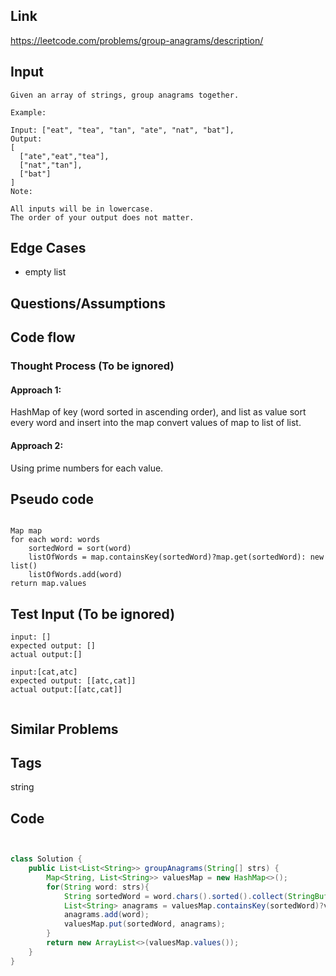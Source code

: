 ## Link
https://leetcode.com/problems/group-anagrams/description/
## Input
```
Given an array of strings, group anagrams together.

Example:

Input: ["eat", "tea", "tan", "ate", "nat", "bat"],
Output:
[
  ["ate","eat","tea"],
  ["nat","tan"],
  ["bat"]
]
Note:

All inputs will be in lowercase.
The order of your output does not matter.

```

## Edge Cases
- empty list

## Questions/Assumptions

## Code flow
### Thought Process (To be ignored)
#### Approach 1:
HashMap of key (word sorted in ascending order), and list as value
sort every word and insert into the map
convert values of map to list of list. 

#### Approach 2:
Using prime numbers for each value. 
## Pseudo code
```

Map map
for each word: words
	sortedWord = sort(word)
	listOfWords = map.containsKey(sortedWord)?map.get(sortedWord): new list()
	listOfWords.add(word)
return map.values

```
## Test Input (To be ignored)


```
input: []
expected output: []
actual output:[]

input:[cat,atc]
expected output: [[atc,cat]]
actual output:[[atc,cat]]


```
    
## Similar Problems


## Tags
string
## Code
```java


class Solution {
    public List<List<String>> groupAnagrams(String[] strs) {
        Map<String, List<String>> valuesMap = new HashMap<>();
        for(String word: strs){
            String sortedWord = word.chars().sorted().collect(StringBuffer::new, StringBuffer::appendCodePoint, StringBuffer::append).toString();
            List<String> anagrams = valuesMap.containsKey(sortedWord)?valuesMap.get(sortedWord):new ArrayList<>();
            anagrams.add(word);
            valuesMap.put(sortedWord, anagrams);
        }
        return new ArrayList<>(valuesMap.values());
    }
}

```